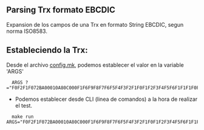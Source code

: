 ## Parsing Trx formato EBCDIC 
Expansion de los campos de una Trx en formato String EBCDIC, segun norma ISO8583.

## Estableciendo la Trx:
Desde el archivo [config.mk](./config.mk), podemos establecer el valor en la variable 'ARGS'
~~~
  ARGS ?="F0F2F1F072BA00010A80C000F1F6F9F8F7F6F5F4F3F2F1F0F1F2F3F4F5F6F1F1F1F0F0F0F0F0F0F0F0F0F0F0F1F0F0F0F0F9F2F4F1F0F1F5F3F6F6F1F6F1F1F6F1F6F0F0F3F4F5F3F1F0F1F5F3F6F0F9F2F4F0F8F2F7F0F6F2F5F0F1F7F8F9F8F7F6F5F0F0F0F0F0F0F0F2F1E3E5D5C3D9F0F2F0F0F0F9F0F0F9"
~~~

* Podemos establecer desde CLI (linea de comandos) a la hora de realizar el test.
~~~
  make run ARGS="F0F2F1F072BA00010A80C000F1F6F9F8F7F6F5F4F3F2F1F0F1F2F3F4F5F6F1F1F1F0F0F0F0F0F0F0F0F0F0F0F1F0F0F0F0F9F2F4F1F0F1F5F3F6F6F1F6F1F1F6F1F6F0F0F3F4F5F3F1F0F1F5F3F6F0F9F2F4F0F8F2F7F0F6F2F5F0F1F7F8F9F8F7F6F5F0F0F0F0F0F0F0F2F1E3E5D5C3D9F0F2F0F0F0F9F0F0F9"
~~~

